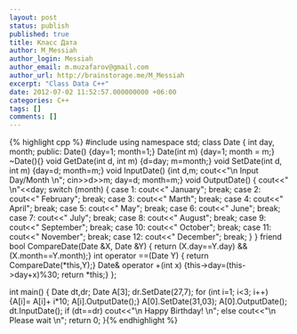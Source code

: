```yaml
---
layout: post
status: publish
published: true
title: Класс Дата
author: M_Messiah
author_login: Messiah
author_email: m.muzafarov@gmail.com
author_url: http://brainstorage.me/M_Messiah
excerpt: "Class Data C++"
date: 2012-07-02 11:52:57.000000000 +06:00
categories: C++
tags: []
comments: []
---
```


{% highlight cpp %}
#include <iostream>
using namespace std;
class Date {
	int day, month;
	public:
		Date() {day=1; month=1;}
		Date(int m) {day=1; month = m;}
		~Date(){}
		void GetDate(int d, int m) {d=day; m=month;}
		void SetDate(int d, int m) {day=d; month=m;}
		void InputDate() {int d,m; cout<<"\n Input Day/Month \n"; cin>>d>>m; day=d; month=m;}
		void OutputDate() {
			cout<<" \n"<<day;
			switch (month) {
				case 1: cout<<" January"; break;
				case 2: cout<<" February"; break;
				case 3: cout<<" Marth"; break;
				case 4: cout<<" April"; break;
				case 5: cout<<" May"; break;
				case 6: cout<<" June"; break;
				case 7: cout<<" July"; break;
				case 8: cout<<" August"; break;
				case 9: cout<<" September"; break;
				case 10: cout<<" October"; break;
				case 11: cout<<" November"; break;
				case 12: cout<<" December"; break;
			}
		}
		friend bool CompareDate(Date &X, Date &Y) { return (X.day==Y.day) && (X.month==Y.month);}
		int operator ==(Date Y) { return CompareDate(*this,Y);}
		Date& operator +(int x) {this->day=(this->day+x)%30; return *this;}
		};
		
int main() {
	Date dt,dr;
	Date A[3];
	dr.SetDate(27,7);
	for (int i=1; i<3; i++) {A[i]= A[i]+ i*10; A[i].OutputDate();}
	A[0].SetDate(31,03);
	A[0].OutputDate();
	dt.InputDate();
	if (dt==dr) cout<<"\n Happy Birthday! \n"; else cout<<"\n Please wait \n";
	return 0;
}{% endhighlight %}
